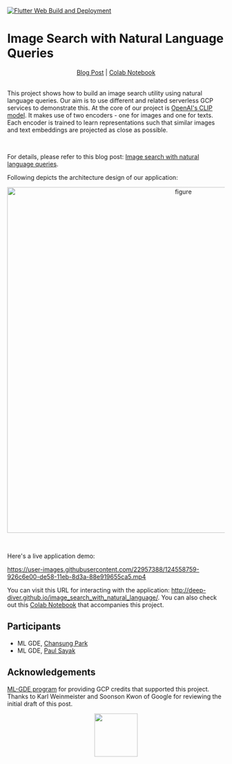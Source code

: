 [![Flutter Web Build and Deployment](https://github.com/deep-diver/image_search_with_natural_language/actions/workflows/main.yml/badge.svg)](https://github.com/deep-diver/image_search_with_natural_language/actions/workflows/main.yml) 

# Image Search with Natural Language Queries

<div align="center">
  <a href=https://cloud.google.com/blog/topics/developers-practitioners/image-search-natural-language-queries>Blog Post</a> | <a href=https://colab.research.google.com/github/deep-diver/image_search_with_natural_language/blob/main/notebooks/Image_Search_CLIP.ipynb>Colab Notebook</a>
</div>

<br>

This project shows how to build an image search utility using natural language queries. Our aim is to use different and related serverless GCP services to demonstrate this. At the core of our project is [OpenAI's CLIP model](https://openai.com/blog/clip/). It makes use of two encoders - one for images and one for texts. Each encoder is trained to learn representations such that similar images and text embeddings are projected as close as possible. 

<br>

For details, please refer to this blog post: [Image search with natural language queries](https://cloud.google.com/blog/topics/developers-practitioners/image-search-natural-language-queries).

Following depicts the architecture design of our application:

<p align="center">
<img width="800" alt="figure" src="https://i.ibb.co/qxdPdJd/architecture-diagram.png">
</p><br>

Here's a live application demo:


https://user-images.githubusercontent.com/22957388/124558759-926c6e00-de58-11eb-8d3a-88e919655ca5.mp4


You can visit this URL for interacting with the application: http://deep-diver.github.io/image_search_with_natural_language/. You can also check out this [Colab Notebook](https://colab.research.google.com/github/deep-diver/image_search_with_natural_language/blob/main/notebooks/Image_Search_CLIP.ipynb) that accompanies this project.

## Participants

- ML GDE, [Chansung Park](https://twitter.com/algo_diver)
- ML GDE, [Paul Sayak](https://twitter.com/RisingSayak)

## Acknowledgements

[ML-GDE program](https://developers.google.com/programs/experts/) for providing GCP credits that supported this project. Thanks to Karl Weinmeister and Soonson Kwon of Google for reviewing the initial draft of this post. 

<div align="center">
  <img src="https://github.com/margaretmz/Cartoonizer-with-TFLite/raw/master/images/made-by-ml-gdes.png" width='100' height='100'/>
</div>
